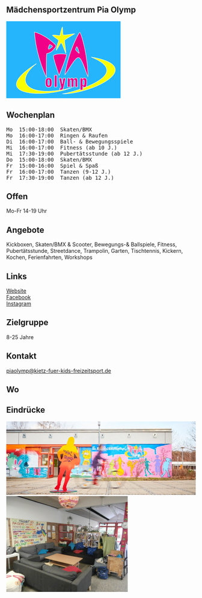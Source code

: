## Mädchensportzentrum Pia Olymp
<img id="topmedia" src="images/Logos/Pia.jpg" />

## Wochenplan
<pre id="weeklyschedule">
Mo  15:00-18:00  Skaten/BMX
Mo  16:00-17:00  Ringen & Raufen
Di  16:00-17:00  Ball- & Bewegungsspiele
Mi  16:00-17:00  Fitness (ab 10 J.)
Mi  17:30-19:00  Pubertätsstunde (ab 12 J.)
Do  15:00-18:00  Skaten/BMX
Fr  15:00-16:00  Spiel & Spaß
Fr  16:00-17:00  Tanzen (9-12 J.)
Fr  17:30-19:00  Tanzen (ab 12 J.)
</pre>

## Offen
Mo-Fr 14-19 Uhr

## Angebote
<p id="activities">
Kickboxen, Skaten/BMX & Scooter, Bewegungs-& Ballspiele, Fitness, Pubertätsstunde, Streetdance, Trampolin, Garten, Tischtennis, Kickern, Kochen, Ferienfahrten, Workshops
</p>

## Links
<a target="_blank" href="http://piaolymp.kietz-fuer-kids-freizeitsport.de">Website</a><br>
<a target="_blank" href="https://www.facebook.com/pia.olymp">Facebook</a><br>
<a target="_blank" href="https://www.instagram.com/piaolymp/">Instagram</a>

## Zielgruppe
8-25 Jahre

## Kontakt
[piaolymp@kietz-fuer-kids-freizeitsport.de](mailto:piaolymp@kietz-fuer-kids-freizeitsport.de)

## Wo
<div id="gmap"></div>
<script>window.onload = showMap('Am Berl 25, 13051 Berlin', 0, 'gmap_mini')</script>

## Eindrücke
<div class="mediacontainer">
  <img src="images/Pia/1.jpg" />
  <img src="images/Pia/2.png" />
</div>
